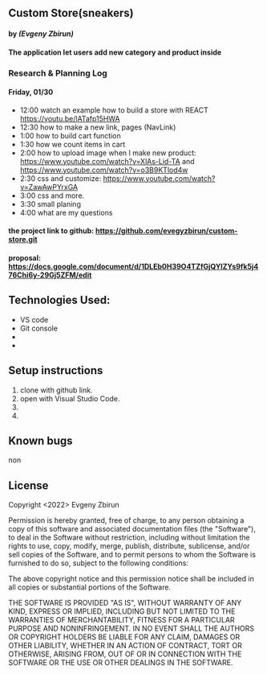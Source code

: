 ## Custom Store(sneakers)

#### by _**(Evgeny Zbirun)**_

#### The application let users add new category and product inside

### Research & Planning Log
#### Friday, 01/30
* 12:00 watch an example how to build a store with REACT https://youtu.be/lATafp15HWA
* 12:30 how to make a new link, pages (NavLink)
* 1:00 how to build cart function
* 1:30 how we count items in cart
* 2:00 how to upload image when I make new product: https://www.youtube.com/watch?v=XlAs-Lid-TA and https://www.youtube.com/watch?v=o3B9KTlod4w
* 2:30 css and customize: https://www.youtube.com/watch?v=ZawAwPYrxGA 
* 3:00 css and more.
* 3:30 small planing 
* 4:00 what are my questions
#### the project link to github: https://github.com/evegyzbirun/custom-store.git
#### proposal: https://docs.google.com/document/d/1DLEb0H39O4TZfGjQYIZYs9fk5j476Chi6y-29Gj5ZFM/edit
## Technologies Used:
* VS code
* Git console
* 
* 


## Setup instructions

1. clone with github link.
2. open with Visual Studio Code.
3. 
4. 





## Known bugs
 non

## License

Copyright <2022> Evgeny Zbirun

Permission is hereby granted, free of charge, to any person obtaining a copy of this software and associated documentation files (the "Software"), to deal in the Software without restriction, including without limitation the rights to use, copy, modify, merge, publish, distribute, sublicense, and/or sell copies of the Software, and to permit persons to whom the Software is furnished to do so, subject to the following conditions:

The above copyright notice and this permission notice shall be included in all copies or substantial portions of the Software.

THE SOFTWARE IS PROVIDED "AS IS", WITHOUT WARRANTY OF ANY KIND, EXPRESS OR IMPLIED, INCLUDING BUT NOT LIMITED TO THE WARRANTIES OF MERCHANTABILITY, FITNESS FOR A PARTICULAR PURPOSE AND NONINFRINGEMENT. IN NO EVENT SHALL THE AUTHORS OR COPYRIGHT HOLDERS BE LIABLE FOR ANY CLAIM, DAMAGES OR OTHER LIABILITY, WHETHER IN AN ACTION OF CONTRACT, TORT OR OTHERWISE, ARISING FROM, OUT OF OR IN CONNECTION WITH THE SOFTWARE OR THE USE OR OTHER DEALINGS IN THE SOFTWARE.





